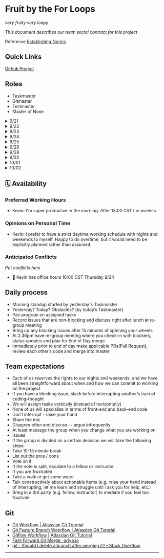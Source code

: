 # Fruit by the For Loops

_very fruity very loopy_

*This document describes our team social contract for this project*

Reference [Establishing Norms][EstablishingNorms]

## Quick Links

[Github Project][GithubProject]

## Roles

- Taskmaster
- Gitmaster
- Testmaster
- Master of None

<details>
<summary>9/21</summary>
- ✔ Task Cho
- 🔃 Git Hu
- ‡ Test Lee
- 🕺 None Rossy
</details>
<details>
<summary>9/22</summary>
- ✔ Task Rossy
- 🔃 Git Cho
- ‡ Test Hu
- 🕺 None  Lee
</details>
<details>
<summary>9/23</summary>
- ✔ Task Lee
- 🔃 Git Rossy
- ‡ Test Cho
- 🕺 None  Hu
</details>
<details>
<summary>9/24</summary>
- ✔ Task Hu
- 🔃 Git Lee
- ‡ Test Rossy
- 🕺 None  Cho
</details>
<details>
<summary>9/25</summary>
- ✔ Task Cho
- 🔃 Git Hu
- ‡ Test Lee
- 🕺 None  Rossy
</details>
<details>
<summary>9/28</summary>
- ✔ Task Rossy
- 🔃 Git Cho
- ‡ Test Hu
- 🕺 None  Lee
</details>
<details>
<summary>9/29</summary>
- ✔ Task Lee
- 🔃 Git Rossy
- ‡ Test Cho
- 🕺 None  Hu
</details>
<details>
<summary>9/30</summary>
- ✔ Task Hu
- 🔃 Git Lee
- ‡ Test Rossy
- 🕺 None  Cho
</details>
<details>
<summary>10/01</summary>
- ✔ Task Cho
- 🔃 Git Hu
- ‡ Test Lee
- 🕺 None  Rossy
</details>
<details>
<summary>10/02</summary>
- ✔ Task Rossy
- 🔃 Git Cho
- ‡ Test Hu
- 🕺 None  Lee
</details>

## 🗓 Availability

### Preferred Working Hours

- Kevin: I'm super productive in the morning. After 13:00 CST I'm useless.

### Opinions on Personal Time

- Kevin: I prefer to have a strict daytime working schedule with nights and weekends to myself. Happy to do overtime, but it would need to be explicitly planned rather than assumed.

### Anticipated Conflicts
_Put conflicts here_

- 🚫 Kevin has office hours 16:00 CST Thursday 9/24

## Daily process

- Morning standup started by yesterday's Taskmaster
- Yesterday? Today? Obstacles? (by today’s Taskmaster)
- Pair program on assigned tasks
- Record issues that are non-blocking and discuss right after lunch at re-group meeting
- Bring up any blocking issues after 15 minutes of spinning your wheels
- At 2:30pm have re-group meeting where you check-in with blockers, status updates and plan for End of Day merge
- Immediately prior to end of day make applicable PRs(Pull Request), review each other’s code and merge into master


## Team expectations

- Each of us reserves the rights to our nights and weekends, and we have all been straightforward about when and how we can commit to working on the project
- If you have a blocking issue, slack before interrupting another’s train of coding-thought
- We will assign tasks vertically (instead of horizontally)
- None of us will specialize in terms of front-end and back-end code
- Don’t interrupt - raise your hand
- Share the mic
- Disagree often and discuss -- argue infrequently
- At least message the group when you change what you are working on
- Issues
- If the group is divided on a certain decision we will take the following steps:
- Take 10-15 minute break
- List out the pros / cons
- Vote on it
- If the vote is split, escalate to a fellow or instructor
- If you are frustrated
- Take a walk or get some water
- Talk constructively about actionable items (e.g. raise your hand instead of interrupting, let me learn and struggle until I ask you for help, etc.)
- Bring in a 3rd party (e.g. fellow, instructor) to mediate if you feel too frustrate

## Git

- [Git Workflow | Atlassian Git Tutorial](https://www.atlassian.com/git/tutorials/comparing-workflows)
- [Git Feature Branch Workflow | Atlassian Git Tutorial](https://www.atlassian.com/git/tutorials/comparing-workflows/feature-branch-workflow)
- [Gitflow Workflow | Atlassian Git Tutorial](https://www.atlassian.com/git/tutorials/comparing-workflows/gitflow-workflow)
- [Fast-Forward Git Merge · ariya.io](https://ariya.io/2013/09/fast-forward-git-merge)
- [git - Should I delete a branch after merging it? - Stack Overflow](https://stackoverflow.com/questions/10765321/should-i-delete-a-branch-after-merging-it)

---

[EstablishingNorms]: https://docs.google.com/document/d/1qquhoredhOu-DCmByEU-KDdJXP6XDL962fwYdl_lLaQ/
[GithubProject]: https://github.com/orgs/fruitByTheForLoops/projects/1
